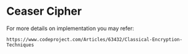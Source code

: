# Ceaser Cipher

For more details on implementation you may refer:

    https://www.codeproject.com/Articles/63432/Classical-Encryption-Techniques
